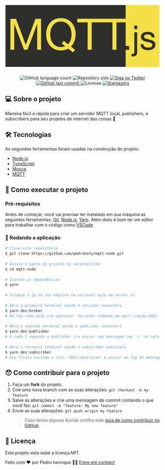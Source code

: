 <h1 align="center">
    <img alt="mqtt-node" title="mqtt-node" src="./assets/banner.png" />
</h1>

<p align="center">
  <img alt="GitHub language count" src="https://img.shields.io/github/languages/count/pedroksty/mqtt-node?color=%2304D361">

  <img alt="Repository size" src="https://img.shields.io/github/repo-size/pedroksty/mqtt-node">

  <a href="https://www.twitter.com/pedroksty/">
    <img alt="Siga no Twitter" src="https://img.shields.io/twitter/url?url=https%3A%2F%2Fgithub.com%2Fpedroksty%2Fnlw1">
  </a>
	
  
  <a href="https://github.com/pedroksty/mqtt-node/commits/master">
    <img alt="GitHub last commit" src="https://img.shields.io/github/last-commit/pedroksty/mqtt-node">
  </a>

  <img alt="License" src="https://img.shields.io/badge/license-MIT-brightgreen">
   <a href="https://github.com/pedroksty/mqtt-node/stargazers">
    <img alt="Stargazers" src="https://img.shields.io/github/stars/pedroksty/mqtt-node?style=social">
  </a>
</p>

## 💻 Sobre o projeto

Maneira fácil e rápida para criar um servidor MQTT local, publishers, e subscribers para seu projetos de internet das coisas 📱

## 🛠 Tecnologias

As seguintes ferramentas foram usadas na construção do projeto:

- [Node.js][nodejs]
- [TypeScript][typescript]
- [Mosca][mosca]
- [MQTT][mqtt]

## 🚀 Como executar o projeto

### Pré-requisitos

Antes de começar, você vai precisar ter instalado em sua máquina as seguintes ferramentas:
[Git](https://git-scm.com), [Node.js][nodejs], [Yarn][yarn].
Além disto é bom ter um editor para trabalhar com o código como [VSCode][vscode]

### 🎲 Rodando a aplicação

```bash
# Clone este repositório
$ git clone https://github.com/pedroksty/mqtt-node.git

# Acesse a pasta do projeto no terminal/cmd
$ cd mqtt-node

# Instale as dependências
$ yarn

# Coloque o Ip da sua máquina na váriavel myIp em server.ts

# Abra o primeiro terminal aonde o servidor executara
$ yarn dev:broker
# Um log como esse ira aparecer: Servidor rodando em mqtt://myIp:1883

# Abra o segundo terminal aonde o publisher executara
$ yarn dev:publisher
# A cada 2 segundo o publisher ira enviar uma messagem com 's' na rota 'URA/robo1/acao', para alterar a mensagem e a rota é só mudar as informações em src/mqtt/publisher

# Abra o terceiro terminal aonde o subscriber executara
$ yarn dev:subscriber
# Ele ficara ouvindo a rota 'URA/robo1/acao' e enviar um log da mensagem dessa rota, para alterar a rota é só mudar as informações em src/mqtt/subscriber
```

## 😯 Como contribuir para o projeto

1. Faça um **fork** do projeto.
2. Crie uma nova branch com as suas alterações: `git checkout -b my-feature`
3. Salve as alterações e crie uma mensagem de commit contando o que você fez: `git commit -m "feature: My new feature"`
4. Envie as suas alterações: `git push origin my-feature`
   > Caso tenha alguma dúvida confira este [guia de como contribuir no GitHub](https://github.com/firstcontributions/first-contributions)

## 📝 Licença

Este projeto esta sobe a licença MIT.

Feito com ❤️ por Pedro henrique 👋🏽 [Entre em contato!](https://www.linkedin.com/in/pedro-henrique-b9541a199/)

[nodejs]: https://nodejs.org/
[typescript]: https://www.typescriptlang.org/
[expo]: https://expo.io/
[reactjs]: https://reactjs.org
[rn]: https://facebook.github.io/react-native/
[yarn]: https://yarnpkg.com/
[vscode]: https://code.visualstudio.com/
[vceditconfig]: https://marketplace.visualstudio.com/items?itemName=EditorConfig.EditorConfig
[license]: https://opensource.org/licenses/MIT
[vceslint]: https://marketplace.visualstudio.com/items?itemName=dbaeumer.vscode-eslint
[prettier]: https://marketplace.visualstudio.com/items?itemName=esbenp.prettier-vscode
[rs]: https://rocketseat.com.br
[yarn]: https://yarnpkg.com/getting-started/install
[mosca]: https://github.com/moscajs/mosca
[mqtt]: http://docs.oasis-open.org/mqtt/mqtt/v3.1.1/os/mqtt-v3.1.1-os.html
